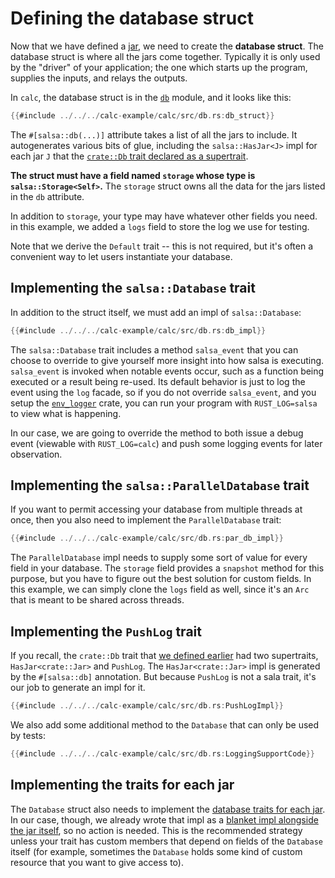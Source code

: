 # Defining the database struct

Now that we have defined a [jar](./jar.md), we need to create the **database struct**.
The database struct is where all the jars come together.
Typically it is only used by the "driver" of your application;
the one which starts up the program, supplies the inputs, and relays the outputs.

In `calc`, the database struct is in the [`db`] module, and it looks like this:

[`db`]: https://github.com/salsa-rs/salsa/blob/master/calc-example/calc/src/db.rs

```rust
{{#include ../../../calc-example/calc/src/db.rs:db_struct}}
```

The `#[salsa::db(...)]` attribute takes a list of all the jars to include.
It autogenerates various bits of glue, including the `salsa::HasJar<J>` impl for each jar `J` that the [`crate::Db` trait declared as a supertrait](./jar.md#defining-the-database-trait).

**The struct must have a field named `storage` whose type is `salsa::Storage<Self>`.**
The `storage` struct owns all the data for the jars listed in the `db` attribute.

In addition to `storage`, your type may have whatever other fields you need.
in this example, we added a `logs` field to store the log we use for testing.

Note that we derive the `Default` trait -- this is not required, but it's often a convenient way to let users instantiate your database.

## Implementing the `salsa::Database` trait

In addition to the struct itself, we must add an impl of `salsa::Database`:

```rust
{{#include ../../../calc-example/calc/src/db.rs:db_impl}}
```

The `salsa::Database` trait includes a method `salsa_event` that you can choose to override
to give yourself more insight into how salsa is executing.
`salsa_event` is invoked when notable events occur, such as a function being executed
or a result being re-used.
Its default behavior is just to log the event using the `log` facade, so if you do not override
`salsa_event`, and you setup the [`env_logger`](https://crates.io/crates/env_logger) crate,
you can run your program with `RUST_LOG=salsa` to view what is happening.

In our case, we are going to override the method to both issue a debug event (viewable with `RUST_LOG=calc`)
and push some logging events for later observation.

## Implementing the `salsa::ParallelDatabase` trait

If you want to permit accessing your database from multiple threads at once, then you also need to implement the `ParallelDatabase` trait:

```rust
{{#include ../../../calc-example/calc/src/db.rs:par_db_impl}}
```

The `ParallelDatabase` impl needs to supply some sort of value for every field in your database.
The `storage` field provides a `snapshot` method for this purpose, but you have to figure out the best solution for custom fields.
In this example, we can simply clone the `logs` field as well, since it's an `Arc` that is meant to be shared across threads.

## Implementing the `PushLog` trait

If you recall, the `crate::Db` trait that [we defined earlier](./jar.md#defining-the-database-trait) had two supertraits, `HasJar<crate::Jar>` and `PushLog`.
The `HasJar<crate::Jar>` impl is generated by the `#[salsa::db]` annotation.
But because `PushLog` is not a sala trait, it's our job to generate an impl for it.

```rust
{{#include ../../../calc-example/calc/src/db.rs:PushLogImpl}}
```

We also add some additional method to the `Database` that can only be used by tests:

```rust
{{#include ../../../calc-example/calc/src/db.rs:LoggingSupportCode}}
```

## Implementing the traits for each jar

The `Database` struct also needs to implement the [database traits for each jar](./jar.md#database-trait-for-the-jar).
In our case, though, we already wrote that impl as a [blanket impl alongside the jar itself](./jar.md#implementing-the-database-trait-for-the-jar),
so no action is needed.
This is the recommended strategy unless your trait has custom members that depend on fields of the `Database` itself
(for example, sometimes the `Database` holds some kind of custom resource that you want to give access to).
